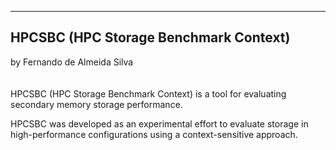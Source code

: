 -------------------------------------------------------------------------------------------------
HPCSBC (HPC Storage Benchmark Context)
-------------------------------------------------------------------------------------------------

by Fernando de Almeida Silva<br>
<br><br>
HPCSBC (HPC Storage Benchmark Context) is a tool for evaluating secondary memory storage performance.
 
HPCSBC was developed as an experimental effort to evaluate storage in high-performance configurations using a context-sensitive approach.

